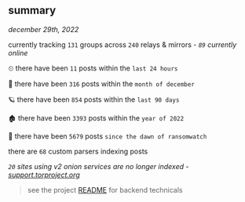 
## summary
_december 29th, 2022_

currently tracking `131` groups across `240` relays & mirrors - _`89` currently online_

⏲ there have been `11` posts within the `last 24 hours`

🦈 there have been `316` posts within the `month of december`

🪐 there have been `854` posts within the `last 90 days`

🏚 there have been `3393` posts within the `year of 2022`

🦕 there have been `5679` posts `since the dawn of ransomwatch`

there are `68` custom parsers indexing posts

_`20` sites using v2 onion services are no longer indexed - [support.torproject.org](https://support.torproject.org/onionservices/v2-deprecation/)_

> see the project [README](https://github.com/joshhighet/ransomwatch#ransomwatch--) for backend technicals
